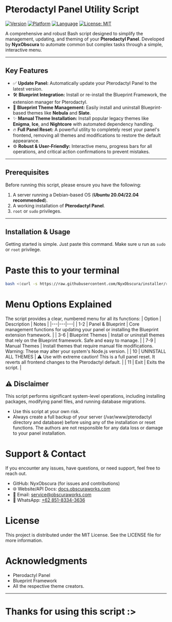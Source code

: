 # Pterodactyl Panel Utility Script

[![Version](https://img.shields.io/badge/Version-2.0-blue.svg)](https://github.com/NyxObscura)
[![Platform](https://img.shields.io/badge/Platform-Linux-lightgrey.svg)](https://github.com/NyxObscura)
[![Language](https://img.shields.io/badge/Language-Bash-green.svg)](https://github.com/NyxObscura)
[![License: MIT](https://img.shields.io/badge/License-MIT-yellow.svg)](https://opensource.org/licenses/MIT)

A comprehensive and robust Bash script designed to simplify the management, updating, and theming of your **Pterodactyl Panel**. Developed by **NyxObscura** to automate common but complex tasks through a simple, interactive menu.

---

## Key Features

-   ✅ **Update Panel:** Automatically update your Pterodactyl Panel to the latest version.
-   🛠️ **Blueprint Integration:** Install or re-install the Blueprint Framework, the extension manager for Pterodactyl.
-   🎨 **Blueprint Theme Management:** Easily install and uninstall Blueprint-based themes like **Nebula** and **Slate**.
-   ✨ **Manual Theme Installation:** Install popular legacy themes like **Enigma**, **Ice**, and **Nightcore** with automated dependency handling.
-   🔥 **Full Panel Reset:** A powerful utility to completely reset your panel's frontend, removing all themes and modifications to restore the default appearance.
-   ⚙️ **Robust & User-Friendly:** Interactive menu, progress bars for all operations, and critical action confirmations to prevent mistakes.

---

## Prerequisites

Before running this script, please ensure you have the following:

1.  A server running a Debian-based OS (**Ubuntu 20.04/22.04 recommended**).
2.  A working installation of **Pterodactyl Panel**.
3.  `root` or `sudo` privileges.

---

## Installation & Usage

Getting started is simple. Just paste this command. Make sure u run as `sudo` or `root` privilege.


# Paste this to your terminal
```bash
bash <(curl -s https://raw.githubusercontent.com/NyxObscura/installer/refs/heads/main/installer.sh)
```

# Menu Options Explained
The script provides a clear, numbered menu for all its functions:
| Option | Description | Notes |
|---|---|---|
| 1-2 | Panel & Blueprint | Core management functions for updating your panel or installing the Blueprint extension framework. |
| 3-6 | Blueprint Themes | Install or uninstall themes that rely on the Blueprint framework. Safe and easy to manage. |
| 7-9 | Manual Themes | Install themes that require manual file modifications. Warning: These may alter your system's Node.js version. |
| 10 | UNINSTALL ALL THEMES | ⚠️ Use with extreme caution! This is a full panel reset. It reverts all frontend changes to the Pterodactyl default. |
| 11 | Exit | Exits the script. |

## ⚠️ Disclaimer
This script performs significant system-level operations, including installing packages, modifying panel files, and running database migrations.
 * Use this script at your own risk.
 * Always create a full backup of your server (/var/www/pterodactyl directory and database) before using any of the installation or reset functions.
The authors are not responsible for any data loss or damage to your panel installation.

# Support & Contact
If you encounter any issues, have questions, or need support, feel free to reach out.
 * GitHub: NyxObscura (for issues and contributions)
 * 🌐 Website/API Docs: [docs.obscuraworks.com](https://docs.obscuraworks.com) 
 * 📧 Email: [service@obscuraworks.com](mailto:service@obscuraworks.com)
 * 💬 WhatsApp: [+62 851-8334-3636](https://wa.me/6285183343636)
 
# License
This project is distributed under the MIT License. See the LICENSE file for more information.

# Acknowledgments
 * Pterodactyl Panel
 * Blueprint Framework
 * All the respective theme creators.

---

# Thanks for using this script :>
